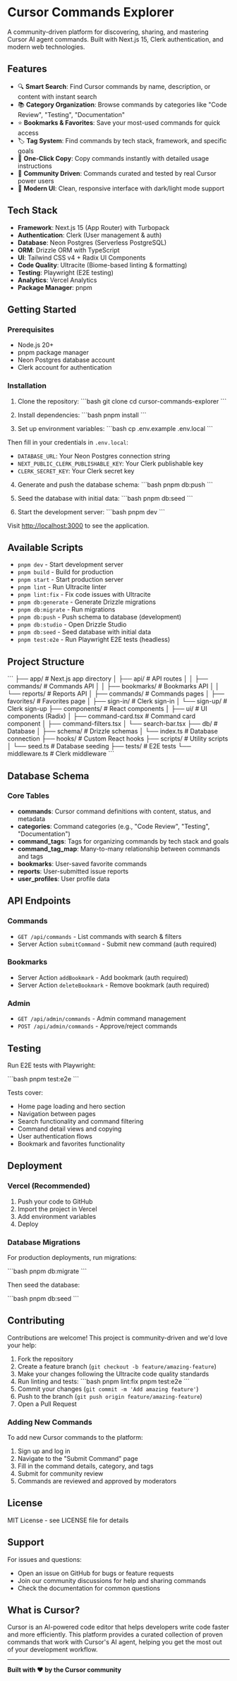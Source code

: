 # Cursor Commands Explorer

A community-driven platform for discovering, sharing, and mastering Cursor AI agent commands. Built with Next.js 15, Clerk authentication, and modern web technologies.

## Features

- 🔍 **Smart Search**: Find Cursor commands by name, description, or content with instant search
- 📚 **Category Organization**: Browse commands by categories like "Code Review", "Testing", "Documentation"
- ⭐ **Bookmarks & Favorites**: Save your most-used commands for quick access
- 🏷️ **Tag System**: Find commands by tech stack, framework, and specific goals
- 🚀 **One-Click Copy**: Copy commands instantly with detailed usage instructions
- 👥 **Community Driven**: Commands curated and tested by real Cursor power users
- 🎨 **Modern UI**: Clean, responsive interface with dark/light mode support

## Tech Stack

- **Framework**: Next.js 15 (App Router) with Turbopack
- **Authentication**: Clerk (User management & auth)
- **Database**: Neon Postgres (Serverless PostgreSQL)
- **ORM**: Drizzle ORM with TypeScript
- **UI**: Tailwind CSS v4 + Radix UI Components
- **Code Quality**: Ultracite (Biome-based linting & formatting)
- **Testing**: Playwright (E2E testing)
- **Analytics**: Vercel Analytics
- **Package Manager**: pnpm

## Getting Started

### Prerequisites

- Node.js 20+ 
- pnpm package manager
- Neon Postgres database account
- Clerk account for authentication

### Installation

1. Clone the repository:
\`\`\`bash
git clone <repository-url>
cd cursor-commands-explorer
\`\`\`

2. Install dependencies:
\`\`\`bash
pnpm install
\`\`\`

3. Set up environment variables:
\`\`\`bash
cp .env.example .env.local
\`\`\`

Then fill in your credentials in `.env.local`:
- `DATABASE_URL`: Your Neon Postgres connection string
- `NEXT_PUBLIC_CLERK_PUBLISHABLE_KEY`: Your Clerk publishable key  
- `CLERK_SECRET_KEY`: Your Clerk secret key

4. Generate and push the database schema:
\`\`\`bash
pnpm db:push
\`\`\`

5. Seed the database with initial data:
\`\`\`bash
pnpm db:seed
\`\`\`

6. Start the development server:
\`\`\`bash
pnpm dev
\`\`\`

Visit [http://localhost:3000](http://localhost:3000) to see the application.

## Available Scripts

- `pnpm dev` - Start development server
- `pnpm build` - Build for production
- `pnpm start` - Start production server
- `pnpm lint` - Run Ultracite linter
- `pnpm lint:fix` - Fix code issues with Ultracite
- `pnpm db:generate` - Generate Drizzle migrations
- `pnpm db:migrate` - Run migrations
- `pnpm db:push` - Push schema to database (development)
- `pnpm db:studio` - Open Drizzle Studio
- `pnpm db:seed` - Seed database with initial data
- `pnpm test:e2e` - Run Playwright E2E tests (headless)

## Project Structure

\`\`\`
├── app/                    # Next.js app directory
│   ├── api/               # API routes
│   │   ├── commands/      # Commands API
│   │   ├── bookmarks/     # Bookmarks API
│   │   └── reports/       # Reports API
│   ├── commands/          # Commands pages
│   ├── favorites/         # Favorites page
│   ├── sign-in/           # Clerk sign-in
│   └── sign-up/           # Clerk sign-up
├── components/            # React components
│   ├── ui/               # UI components (Radix)
│   ├── command-card.tsx  # Command card component
│   ├── command-filters.tsx
│   └── search-bar.tsx
├── db/                    # Database
│   ├── schema/           # Drizzle schemas
│   └── index.ts          # Database connection
├── hooks/                 # Custom React hooks
├── scripts/              # Utility scripts
│   └── seed.ts          # Database seeding
├── tests/                # E2E tests
└── middleware.ts         # Clerk middleware
\`\`\`

## Database Schema

### Core Tables

- **commands**: Cursor command definitions with content, status, and metadata
- **categories**: Command categories (e.g., "Code Review", "Testing", "Documentation")
- **command_tags**: Tags for organizing commands by tech stack and goals
- **command_tag_map**: Many-to-many relationship between commands and tags
- **bookmarks**: User-saved favorite commands
- **reports**: User-submitted issue reports
- **user_profiles**: User profile data

## API Endpoints

### Commands
- `GET /api/commands` - List commands with search & filters
- Server Action `submitCommand` - Submit new command (auth required)

### Bookmarks
- Server Action `addBookmark` - Add bookmark (auth required)
- Server Action `deleteBookmark` - Remove bookmark (auth required)

### Admin
- `GET /api/admin/commands` - Admin command management
- `POST /api/admin/commands` - Approve/reject commands

## Testing

Run E2E tests with Playwright:

\`\`\`bash
pnpm test:e2e
\`\`\`

Tests cover:
- Home page loading and hero section
- Navigation between pages
- Search functionality and command filtering
- Command detail views and copying
- User authentication flows
- Bookmark and favorites functionality

## Deployment

### Vercel (Recommended)

1. Push your code to GitHub
2. Import the project in Vercel
3. Add environment variables
4. Deploy

### Database Migrations

For production deployments, run migrations:

\`\`\`bash
pnpm db:migrate
\`\`\`

Then seed the database:

\`\`\`bash
pnpm db:seed
\`\`\`

## Contributing

Contributions are welcome! This project is community-driven and we'd love your help:

1. Fork the repository
2. Create a feature branch (`git checkout -b feature/amazing-feature`)
3. Make your changes following the Ultracite code quality standards
4. Run linting and tests:
   \`\`\`bash
   pnpm lint:fix
   pnpm test:e2e
   \`\`\`
5. Commit your changes (`git commit -m 'Add amazing feature'`)
6. Push to the branch (`git push origin feature/amazing-feature`)
7. Open a Pull Request

### Adding New Commands

To add new Cursor commands to the platform:
1. Sign up and log in
2. Navigate to the "Submit Command" page
3. Fill in the command details, category, and tags
4. Submit for community review
5. Commands are reviewed and approved by moderators

## License

MIT License - see LICENSE file for details

## Support

For issues and questions:
- Open an issue on GitHub for bugs or feature requests
- Join our community discussions for help and sharing commands
- Check the documentation for common questions

## What is Cursor?

Cursor is an AI-powered code editor that helps developers write code faster and more efficiently. This platform provides a curated collection of proven commands that work with Cursor's AI agent, helping you get the most out of your development workflow.

---

**Built with ❤️ by the Cursor community**
